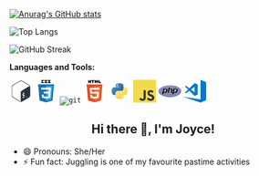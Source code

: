 

[![Anurag's GitHub stats](https://github-readme-stats.vercel.app/api?username=Joyce-O&hide=stars,issues,contribs&count_private=true&show_icons=true&theme=tokyonight)](https://github.com/Joyce-O/github-readme-stats)


![Top Langs](https://github-readme-stats.vercel.app/api/top-langs/?username=Joyce-O&layout=compact)

![GitHub Streak](https://github-readme-streak-stats.herokuapp.com?user=Joyce-O&theme=neon-palenight&hide_border=true)



**Languages and Tools:**  

<code><img src="https://raw.githubusercontent.com/devicons/devicon/master/icons/bash/bash-original.svg" alt="bash" width="40" height="40"/></code>
<code><img src="https://raw.githubusercontent.com/devicons/devicon/master/icons/css3/css3-original-wordmark.svg" alt="css3" width="40" height="40"/></code>
<code><img src="https://www.vectorlogo.zone/logos/git-scm/git-scm-icon.svg" alt="git" width="40" height="40"/></code>
<code><img src="https://raw.githubusercontent.com/devicons/devicon/master/icons/html5/html5-original-wordmark.svg" alt="html5" width="40" height="40"/></code>
<code><img height="40" src="https://raw.githubusercontent.com/Joyce-O/Joyce-O/master/assets/python.png"></code>
<code><img height="40" src="https://raw.githubusercontent.com/Joyce-O/Joyce-O/master/assets/javascript.png"></code>
<code><img height="40" src="https://raw.githubusercontent.com/Joyce-O/Joyce-O/master/assets/php.png"></code>
<code><img height="40" src="https://raw.githubusercontent.com/Joyce-O/Joyce-O/master/assets/visual-studio-code.png"></code>
 
<h2 align="center" top=20>Hi there 👋, I'm Joyce!</h2>

- 😄 Pronouns: She/Her
- ⚡ Fun fact: Juggling is one of my favourite pastime activities

<!--
**Joyce-O/Joyce-O** is a ✨ _special_ ✨ repository because its `README.md` (this file) appears on your GitHub profile.

Here are some ideas to get you started:

- 🔭 I’m currently working on br
- 🌱 I’m currently learning backend concepts @[The Recurse Center](https://www.recurse.com/)
- 👯 I’m looking to collaborate on ...
- 🤔 I’m looking for help with ...
- 💬 Ask me about ...
- 📫 How to reach me: ...
- 😄 Pronouns: ...
- ⚡ Fun fact: ...
-->

